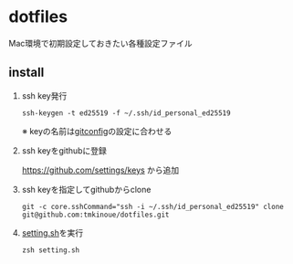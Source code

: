 # dotfiles

Mac環境で初期設定しておきたい各種設定ファイル

## install

1. ssh key発行

    ```
    ssh-keygen -t ed25519 -f ~/.ssh/id_personal_ed25519
    ```
    ※ keyの名前は[gitconfig](/.gitconfig_private)の設定に合わせる

1. ssh keyをgithubに登録

    https://github.com/settings/keys から追加


1. ssh keyを指定してgithubからclone

    ```
    git -c core.sshCommand="ssh -i ~/.ssh/id_personal_ed25519" clone git@github.com:tmkinoue/dotfiles.git
    ```

1. [setting.sh](/setting.sh)を実行
    ```
    zsh setting.sh
    ```